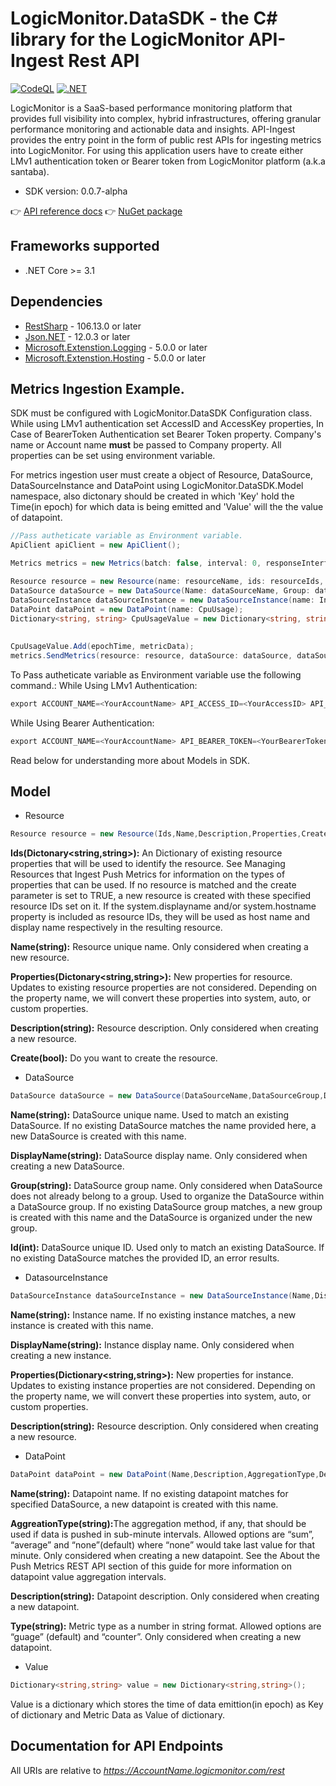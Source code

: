 # LogicMonitor.DataSDK - the C# library for the LogicMonitor API-Ingest Rest API

[![CodeQL](https://github.com/logicmonitor/lm-data-sdk-dotnet/actions/workflows/codeql-analysis.yml/badge.svg)](https://github.com/logicmonitor/lm-data-sdk-dotnet/actions/workflows/codeql-analysis.yml) [![.NET](https://github.com/logicmonitor/lm-data-sdk-dotnet/actions/workflows/dotnet.yml/badge.svg)](https://github.com/logicmonitor/lm-data-sdk-dotnet/actions/workflows/dotnet.yml)

LogicMonitor is a SaaS-based performance monitoring platform that provides full visibility into complex, hybrid 
infrastructures, offering granular performance monitoring and actionable data and insights. API-Ingest provides the 
entry point in the form of public rest APIs for ingesting metrics into LogicMonitor. For using this application users 
have to create either LMv1 authentication token or Bearer token from LogicMonitor platform (a.k.a santaba).

- SDK version: 0.0.7-alpha

:point_right: [API reference docs](https://logicmonitor.github.io/lm-data-sdk-dotnet/) 
:point_right: [NuGet package](https://www.nuget.org/packages/Logicmonitor.DataSDK) 

<a name="frameworks-supported"></a>
## Frameworks supported
- .NET Core >= 3.1

<a name="dependencies"></a>
## Dependencies

- [RestSharp](https://www.nuget.org/packages/RestSharp) - 106.13.0 or later
- [Json.NET](https://www.nuget.org/packages/Newtonsoft.Json/) - 12.0.3 or later
- [Microsoft.Extenstion.Logging](https://www.nuget.org/packages/Microsoft.Extensions.Logging/) - 5.0.0 or later
- [Microsoft.Extenstion.Hosting](https://www.nuget.org/packages/Microsoft.Extensions.Hosting/) - 5.0.0 or later

<a name = "Metrics Ingestion Example"></a>
## Metrics Ingestion Example.

SDK must be configured with LogicMonitor.DataSDK Configuration class. 
While using LMv1 authentication set AccessID and AccessKey properties, In Case of BearerToken Authentication set Bearer Token property. Company's name or Account name <b>must</b> be passed to Company property. All properties can be set using environment variable.

For metrics ingestion user must create a object of Resource, DataSource, DataSourceInstance and DataPoint using LogicMonitor.DataSDK.Model namespace,
also dictonary should be created in  which 'Key' hold the Time(in epoch) for which data is being emitted and 'Value' will the the value of datapoint.


```csharp
//Pass autheticate variable as Environment variable.
ApiClient apiClient = new ApiClient();

Metrics metrics = new Metrics(batch: false, interval: 0, responseInterface, apiClient);

Resource resource = new Resource(name: resourceName, ids: resourceIds, create: true);
DataSource dataSource = new DataSource(Name: dataSourceName, Group: dataSourceGroup);
DataSourceInstance dataSourceInstance = new DataSourceInstance(name: InstanceName);
DataPoint dataPoint = new DataPoint(name: CpuUsage);
Dictionary<string, string> CpuUsageValue = new Dictionary<string, string>();
    
    
CpuUsageValue.Add(epochTime, metricData);
metrics.SendMetrics(resource: resource, dataSource: dataSource, dataSourceInstance: dataSourceInstance, dataPoint: dataPoint, values: CpuUsageValue);
```
To Pass autheticate variable as Environment variable use the following command.:
While Using LMv1 Authentication:
```csharp
export ACCOUNT_NAME=<YourAccountName> API_ACCESS_ID=<YourAccessID> API_ACCESS_KEY=<'YourAccessKey'>
```

While Using Bearer Authentication:
```csharp
export ACCOUNT_NAME=<YourAccountName> API_BEARER_TOKEN=<YourBearerToken>
```
Read below for understanding more about Models in SDK.

<a name="Model"></a>
## Model

- Resource

```csharp
Resource resource = new Resource(Ids,Name,Description,Properties,Create);
```

<b>Ids(Dictonary<string,string>):</b> An Dictionary of existing resource properties that will be used to identify the resource. See Managing Resources 
that Ingest Push Metrics for information on the types of properties that can be used. If no resource is matched and the 
create parameter is set to TRUE, a new resource is created with these specified resource IDs set on it. If the 
system.displayname and/or system.hostname property is included as resource IDs, they will be used as host name and 
display name respectively in the resulting resource.

<b>Name(string):</b> Resource unique name. Only considered when creating a new resource.

<b>Properties(Dictonary<string,string>):</b> New properties for resource. Updates to existing resource properties are not considered. Depending on the property name,
we will convert these properties into system, auto, or custom properties.

<b>Description(string):</b>  Resource description. Only considered when creating a new resource.

<b>Create(bool):</b> Do you want to create the resource.

- DataSource

```csharp
DataSource dataSource = new DataSource(DataSourceName,DataSourceGroup,DisplayName,Id );
```

<b>Name(string):</b>  DataSource unique name. Used to match an existing DataSource. If no existing DataSource matches the name provided
here, a new DataSource is created with this name.

<b>DisplayName(string):</b> DataSource display name. Only considered when creating a new DataSource.

<b>Group(string):</b> DataSource group name. Only considered when DataSource does not already belong to a group. Used to organize the
DataSource within a DataSource group. If no existing DataSource group matches, a new group is created with this name 
and the DataSource is organized under the new group.

<b>Id(int):</b> DataSource unique ID. Used only to match an existing DataSource. If no existing DataSource matches the provided ID, 
an error results.


- DatasourceInstance

```csharp
DataSourceInstance dataSourceInstance = new DataSourceInstance(Name,DisplayName,Description,Properties);
```
<b>Name(string):</b> Instance name. If no existing instance matches, a new instance is created with this name.

<b>DisplayName(string):</b> Instance display name. Only considered when creating a new instance.

<b>Properties(Dictionary<string,string>):</b> New properties for instance. Updates to existing instance properties are not considered. Depending on the 
property name, we will convert these properties into system, auto, or custom properties.

<b>Description(string):</b>  Resource description. Only considered when creating a new resource.

- DataPoint

```csharp
DataPoint dataPoint = new DataPoint(Name,Description,AggregationType,Description);
```
<b>Name(string):</b> Datapoint name. If no existing datapoint matches for specified DataSource, a new datapoint is created with this 
name.

<b>AggreationType(string):</b>The aggregation method, if any, that should be used if data is pushed in sub-minute intervals. Allowed options are 
“sum”, “average” and “none”(default) where “none” would take last value for that minute. 
Only considered when creating a new datapoint. See the About the Push Metrics REST API section of this guide for more 
information on datapoint value aggregation intervals.

<b>Description(string):</b> Datapoint description. Only considered when creating a new datapoint.

<b>Type(string):</b> Metric type as a number in string format. Allowed options are “guage” (default) and “counter”. Only considered 
when creating a new datapoint.

- Value
```csharp
Dictionary<string,string> value = new Dictionary<string,string>();
```
Value is a dictionary which stores the time of data emittion(in epoch) as Key of dictionary and Metric Data as Value of dictionary.

<a name="documentation-for-api-endpoints"></a>
## Documentation for API Endpoints

All URIs are relative to *https://AccountName.logicmonitor.com/rest*
